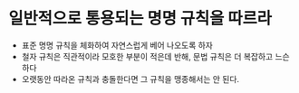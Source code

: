 # 일반적으로 통용되는 명명 규칙을 따르라

- 표준 명명 규칙을 체화하여 자연스럽게 베어 나오도록 하자
- 철자 규칙은 직관적이라 모호한 부분이 적은데 반해, 문법 규칙은 더 복잡하고 느슨하다
- 오랫동안 따라온 규칙과 충돌한다면 그 규칙을 맹종해서는 안 된다.
